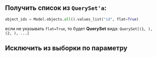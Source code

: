 

## Получить список из `QuerySet'а`:

```python
object_ids = Model.objects.all().values_list("id", flat=True)
```

если не указывать `flat=True`, то будет **QuerySet** вида: `QuerySet[(1, ), (2, ), ...]`

## Исключить из выборки по параметру


